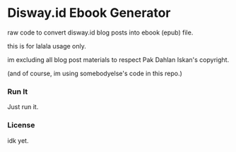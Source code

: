 
# Disway.id Ebook Generator

raw code to convert disway.id blog posts into ebook (epub) file.

this is for lalala usage only.

im excluding all blog post materials to respect Pak Dahlan Iskan's copyright.

(and of course, im using somebodyelse's code in this repo.)

### Run It

Just run it.

### License

idk yet.